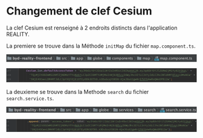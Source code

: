 # Changement de clef Cesium

La clef Cesium est renseigné à 2 endroits distincts dans l'application REALITY.

La premiere se trouve dans la Méthode `initMap` du fichier `map.component.ts`.

 ![](assets/map-component.png)

 ![](assets/token1.png)


La deuxieme se trouve dans la Methode `search` du fichier `search.service.ts`.

 ![](assets/search.service.png)

 ![](assets/token2.png)
